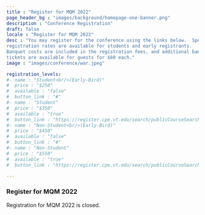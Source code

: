 ```yaml
---
title : "Register for MQM 2022"
page_header_bg : "images/background/homepage-one-banner.png"
description : "Conference Registration"
draft: false
locale : "Register for MQM 2022"
desc : "You may register for the conference using the links below.  Special
registration rates are available for students and early registrants.
Banquet costs are included in the registration fees, and additional banquet
tickets are available for guests for $60 each."
image : "images/conference/war.jpeg"

registration_levels:
#- name : "Student<br/>(Early-Bird)"
#  price : "$250"
#  available : "false"
#  button_link : "#"
#- name : "Student"
#  price : "$350"
#  available : "true"
#  button_link : "https://register.cpe.vt.edu/search/publicCourseSearchDetails.do?method=load&courseId=4623658"
#- name : "Non-Student<br/>(Early-Bird)"
#  price : "$450"
#  available : "false"
#  button_link : "#"
#- name : "Non-Student"
#  price : "$550"
#  available : "true"
#  button_link : "https://register.cpe.vt.edu/search/publicCourseSearchDetails.do?method=load&courseId=4623658"

---
```


### Register for MQM 2022

<!-- You may register for the conference using the links below.  Special
registration rates are available for students and early registrants.
Banquet costs are included in the registration fees, and additional banquet
tickets are available for guests for $60 each. -->

Registration for MQM 2022 is closed.
